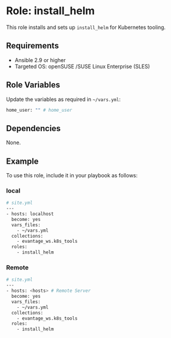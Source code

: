# Role: install_helm

This role installs and sets up `install_helm` for Kubernetes tooling.

## Requirements

- Ansible 2.9 or higher
- Targeted OS: openSUSE /SUSE Linux Enterprise (SLES)

## Role Variables

Update the variables as required in `~/vars.yml`:

```bash
home_user: "" # home_user
```

## Dependencies

None.

## Example

To use this role, include it in your playbook as follows:

### local
```bash
# site.yml
---
- hosts: localhost
  become: yes
  vars_files:
    - ~/vars.yml
  collections:
    - evantage_ws.k8s_tools
  roles:
    - install_helm
```

### Remote
```bash
# site.yml
---
- hosts: <hosts> # Remote Server
  become: yes
  vars_files:
    - ~/vars.yml
  collections:
    - evantage_ws.k8s_tools
  roles:
    - install_helm
```